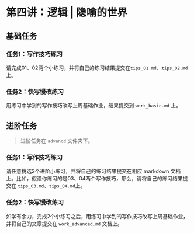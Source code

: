 # 第四讲：逻辑 | 隐喻的世界


## 基础任务

### 任务1：写作技巧练习

请完成01、02两个小练习，并将自己的练习结果提交在`tips_01.md`、`tips_02.md` 上。

### 任务2：快写慢改练习

用练习中学到的写作技巧改写上周基础作业，结果提交到 `work_basic.md` 上。

## 进阶任务

> 进阶任务在 `advancd` 文件夹下。

### 任务1：写作技巧练习

请任意挑选2个进阶小练习，并将自己的练习结果提交在相应 markdown 文档上。比如，假设你练习的是03、04两个写作技巧，那么，请将自己的练习结果提交在 `tips_03.md`、`tips_04.md`上。

### 任务2：快写慢改练习

如学有余力，完成2个小练习之后，用练习中学到的写作技巧改写上周基础作业，并将自己的文章提交在 `work_advanced.md` 文档上。

